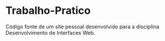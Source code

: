 # Trabalho-Pratico

Código fonte de um site pessoal desenvolvido para a disciplina Desenvolvimento de Interfaces Web.
